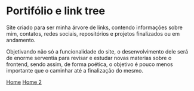 # Portifólio e link tree
Site criado para ser minha árvore de links, contendo informações sobre mim, contatos, redes sociais, repositórios e projetos finalizados ou em andamento.

Objetivando não só a funcionalidade do site, o desenvolvimento dele será de enorme serventia para revisar e estudar novas materias sobre o frontend, sendo assim, de forma poética, o objetivo é pouco menos importante que o caminhar até a finalização do mesmo.

[Home](pages/home/index.html)
[Home 2](pages\Home2\index.html)